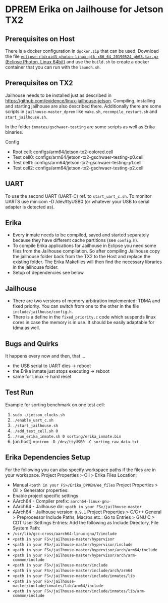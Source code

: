 DPREM Erika on Jailhouse for Jetson TX2
=======================================

Prerequisites on Host
---------------------
There is a docker configuration in `docker.zip` that can be used. Download the file
[`eclipse-rtdruid3-photon-linux-gtk-x86_64_20190524_gh65.tar.gz` (Eclipse Photon, Linux 64bit)](https://www.erika-enterprise.com/index.php/download/erika-v3-download.html) and use the `build.sh` to create a docker container that you can run with the `launch.sh`.

Prerequisites on TX2
--------------------
Jailhouse needs to be installed just as described in <https://github.com/evidence/linux-jailhouse-jetson>.
Compiling, installing and starting jailhouse are also described there. Additionally there are some scripts in `jailhouse-master_dprem` like `make.sh`, `recompile_restart.sh` and `start_jailhouse.sh`.

In the folder `inmates/gschwaer-testing` are some scripts as well as Erika binaries.

Config
* Root cell: configs/arm64/jetson-tx2-colored.cell
* Test cell0: configs/arm64/jetson-tx2-gschwaer-testing-p0.cell
* Test cell1: configs/arm64/jetson-tx2-gschwaer-testing-p1.cell
* Test cell2: configs/arm64/jetson-tx2-gschwaer-testing-p2.cell

UART
----
To use the second UART (UART-C) ref. to `start_uart_c.sh`. To monitor UARTS use minicom -D /dev/ttyUSB0 (or whatever your USB to serial adapter is detected as).

Erika
-----
* Every inmate needs to be compiled, saved and started separately because they have different cache partitions (see `config.h`).
* To compile Erika applications for Jailhouse in Eclipse you need some files from the Jailhouse compilation. So after compiling Jailhouse copy the jailhouse folder back from the TX2 to the Host and replace the existing folder. The Erika Makefiles will then find the necessary libraries in the jailhouse folder.
* Setup of dependencies see below

Jailhouse
---------
* There are two versions of memory arbitration implemented: TDMA and fixed priority. You can switch from one to the other in the file `include/jailhouse/config.h`.
* There is a define in the `fixed_priority.c` code which suspends linux cores in case the memory is in use. It should be easily adaptable for tdma as well.

Bugs and Quirks
---------------
It happens every now and then, that ...
* the USB serial to UART dies -> reboot
* the Erika inmate just stops executing -> reboot
* same for Linux -> hard reset

Test Run
--------
Example for sorting benchmark on one test cell:
1. `sudo ./jetson_clocks.sh`
1. `./enable_uart_c.sh`
1. `./start_jailhouse.sh`
1. `./add_test_cell.sh 0`
1. `./run_erika_inmate.sh 0 sorting/erika_inmate.bin`
1. [on host] `minicom -D /dev/ttyUSB0 -C sorting_raw_data.txt`


Erika Dependencies Setup
------------------------
For the following you can also specify workspace paths if the files are in your workspace.
Project Properties > Oil > Erika Files Location:
* Manual `<path in your FS>/Erika_DPREM/ee_files`
Project Properties > Oil > Generator properties:
* Enable project specific settings
* AArch64 - Compiler prefix: `aarch64-linux-gnu-`
* AArch64 - Jailhouse dir: `<path in your FS>/jailhouse-master`
* AArch64 - Jailhouse version: `0.9.1`
Project Properties > C/C++ General > Preprocessor Include Paths, Macros etc.:
Go to Entries > GNU C > CDT User Settings Entries:
Add the following as Include Directory, File System Path:
* `/usr/lib/gcc-cross/aarch64-linux-gnu/7/include`
* `<path in your FS>/jailhouse-master/hypervisor`
* `<path in your FS>/jailhouse-master/hypervisor/include`
* `<path in your FS>/jailhouse-master/hypervisor/arch/arm64/include`
* `<path in your FS>/jailhouse-master/hypervisor/arch/arm-common/include`
* `<path in your FS>/jailhouse-master/include`
* `<path in your FS>/jailhouse-master/include/arch/arm64`
* `<path in your FS>/jailhouse-master/include/inmates/lib`
* `<path in your FS>/jailhouse-master/include/inmates/lib/arm64/include`
* `<path in your FS>/jailhouse-master/include/inmates/lib/arm-common/include`
